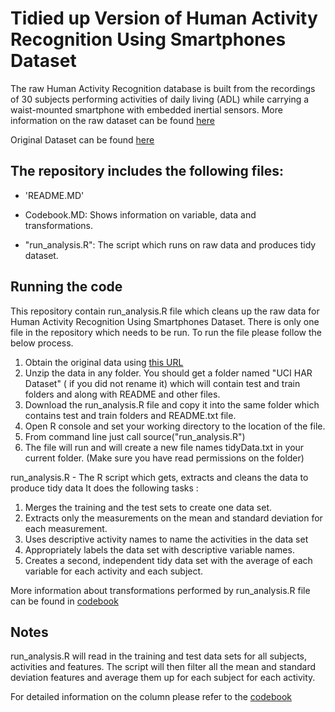 Tidied up Version of Human Activity Recognition Using Smartphones Dataset 
=========================================================================
The raw Human Activity Recognition database is built from the recordings of 30 subjects performing activities of daily living (ADL) while carrying a waist-mounted smartphone with embedded inertial sensors. More information on the raw dataset can be found [here](http://archive.ics.uci.edu/ml/datasets/Human+Activity+Recognition+Using+Smartphones)

Original Dataset can be found [here](https://d396qusza40orc.cloudfront.net/getdata%2Fprojectfiles%2FUCI%20HAR%20Dataset.zip)


The repository includes the following files:
-------------------------------------------

- 'README.MD'

- Codebook.MD: Shows information on variable, data and transformations.

- "run_analysis.R": The script which runs on raw data and produces tidy dataset.

Running the code
----------------
This repository contain run_analysis.R file which cleans up the raw data for Human Activity Recognition Using Smartphones Dataset.
There is only one file in the repository which needs to be run. To run the file please follow the below process.

1. Obtain the original data using [this URL](https://d396qusza40orc.cloudfront.net/getdata%2Fprojectfiles%2FUCI%20HAR%20Dataset.zip)
2. Unzip the data in any folder. You should get a folder named "UCI HAR Dataset" ( if you did not rename it) which will contain test and train folders and along with README and other files.
3. Download the run_analysis.R file and copy it into the same folder which contains test and train folders and README.txt file.
4. Open R console and set your working directory to the location of the file.
5. From command line just call source("run_analysis.R")
6. The file will run and will create a new file names tidyData.txt in your current folder. (Make sure you have read permissions on the folder)

run_analysis.R - The R script which gets, extracts and cleans the data to produce tidy data
It does the following tasks :
1. Merges the training and the test sets to create one data set.
2. Extracts only the measurements on the mean and standard deviation for each measurement.
3. Uses descriptive activity names to name the activities in the data set
4. Appropriately labels the data set with descriptive variable names. 
5. Creates a second, independent tidy data set with the average of each variable for each activity and each subject. 

More information about transformations performed by run_analysis.R file can be found in [codebook](https://github.com/gunjit3/CleaningData/blob/master/Codebook.md)

Notes
---------
run_analysis.R will read in the training and test data sets for all subjects, activities and features. The script will then filter all the mean and standard deviation
features and average them up for each subject for each activity.

For detailed information on the column please refer to the [codebook](https://github.com/gunjit3/CleaningData/blob/master/Codebook.md)

